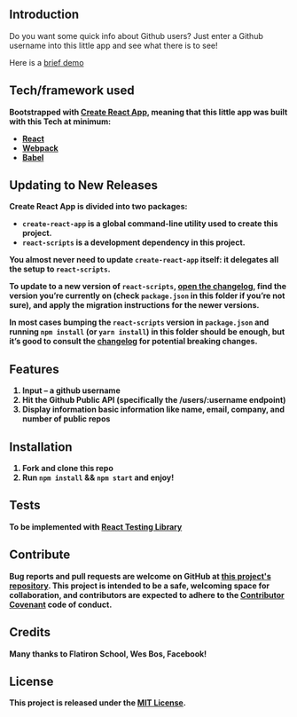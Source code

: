 ## Introduction
Do you want some quick info about Github users? Just enter a Github username into this little app and see what there is to see!

Here is a [brief demo](https://drive.google.com/open?id=1CZw6-E8SjrRAKShHfO_K-8DrpkuFivjl)

## Tech/framework used

<b>Bootstrapped with [Create React App](https://github.com/facebook/create-react-app), meaning that this little app was built with this Tech at minimum:
- [React](https://reactjs.org) 
- [Webpack](https://webpack.js.org)
- [Babel](https://babeljs.io)

## Updating to New Releases

Create React App is divided into two packages:

- `create-react-app` is a global command-line utility used to create this project.
- `react-scripts` is a development dependency in this project.

You almost never need to update `create-react-app` itself: it delegates all the setup to `react-scripts`.

To update to a new version of `react-scripts`, [open the changelog](https://github.com/facebook/create-react-app/blob/master/CHANGELOG.md), find the version you’re currently on (check `package.json` in this folder if you’re not sure), and apply the migration instructions for the newer versions.

In most cases bumping the `react-scripts` version in `package.json` and running `npm install` (or `yarn install`) in this folder should be enough, but it’s good to consult the [changelog](https://github.com/facebook/create-react-app/blob/master/CHANGELOG.md) for potential breaking changes.

## Features
1.	Input – a github username
2.	Hit the Github Public API (specifically the /users/:username endpoint)
3.	Display information basic information like name, email, company, and number of public repos

## Installation
1. Fork and clone this repo
2. Run `npm install` && `npm start` and enjoy!

## Tests
To be implemented with [React Testing Library](https://github.com/kentcdodds/react-testing-library)

## Contribute

Bug reports and pull requests are welcome on GitHub at [this project's repository](https://github.com/kkterai/github-user-info). This project is intended to be a safe, welcoming space for collaboration, and contributors are expected to adhere to the [Contributor Covenant](https://www.contributor-covenant.org) code of conduct.

## Credits
Many thanks to Flatiron School, Wes Bos, Facebook!

## License
This project is released under the [MIT License](https://opensource.org/licenses/MIT).
